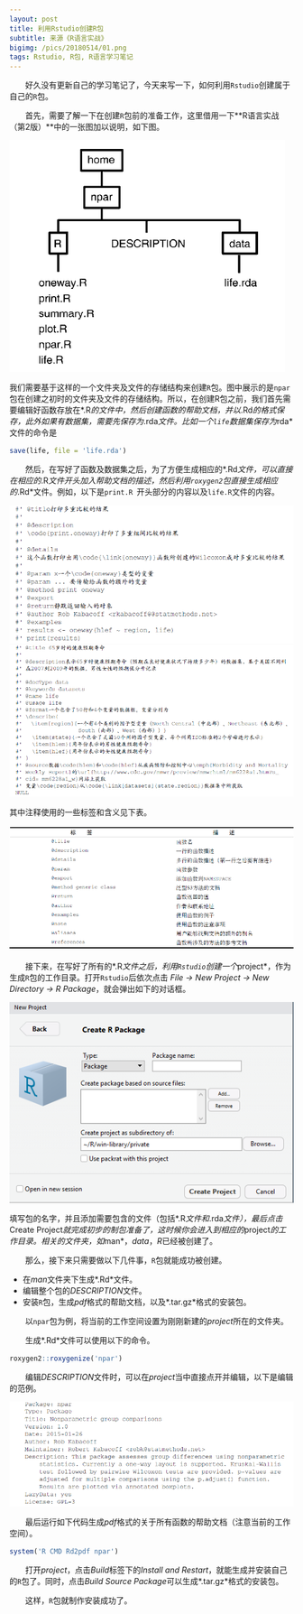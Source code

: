 ```yaml
---
layout: post
title: 利用Rstudio创建R包
subtitle: 来源《R语言实战》
bigimg: /pics/20180514/01.png
tags: Rstudio, R包, R语言学习笔记
---
```


&emsp;&emsp;好久没有更新自己的学习笔记了，今天来写一下，如何利用`Rstudio`创建属于自己的`R`包。

&emsp;&emsp;首先，需要了解一下在创建`R`包前的准备工作，这里借用一下**R语言实战（第2版）**中的一张图加以说明，如下图。

![](/pics/20180514/02.png)

我们需要基于这样的一个文件夹及文件的存储结构来创建`R`包。图中展示的是`npar`包在创建之初时的文件夹及文件的存储结构。所以，在创建R包之前，我们首先需要编辑好函数存放在*.R*的文件中，然后创建函数的帮助文档，并以*.Rd*的格式保存，此外如果有数据集，需要先保存为*.rda*文件。比如一个`life`数据集保存为*rda*文件的命令是

```r
save(life, file = 'life.rda')
```

&emsp;&emsp;然后，在写好了函数及数据集之后，为了方便生成相应的*.Rd*文件，可以直接在相应的*.R*文件开头加入帮助文档的描述，然后利用`roxygen2`包直接生成相应的*.Rd*文件。例如，以下是`print.R `开头部分的内容以及`life.R`文件的内容。

![](/pics/20180514/03.png)
![](/pics/20180514/04.png)

其中注释使用的一些标签和含义见下表。

![](/pics/20180514/05.png)

&emsp;&emsp;接下来，在写好了所有的*.R*文件之后，利用`Rstudio`创建一个*project*，作为生成`R`包的工作目录。打开`Rstudio`后依次点击 *File -> New Project -> New Directory -> R Package*，就会弹出如下的对话框。

![](/pics/20180514/06.png)

填写包的名字，并且添加需要包含的文件（包括*.R*文件和*.rda*文件），最后点击*Create Project*就完成初步的制包准备了，这时候你会进入到相应的*project*的工作目录。相关的文件夹，如*man*，*data*，*R*已经被创建了。

&emsp;&emsp;那么，接下来只需要做以下几件事，`R`包就能成功被创建。

+ 在*man*文件夹下生成*.Rd*文件。
+ 编辑整个包的*DESCRIPTION*文件。
+ 安装`R`包，生成*pdf*格式的帮助文档，以及*.tar.gz*格式的安装包。

&emsp;&emsp;以`npar`包为例，将当前的工作空间设置为刚刚新建的*project*所在的文件夹。

&emsp;&emsp;生成*.Rd*文件可以使用以下的命令。

```r
roxygen2::roxygenize('npar')
```

&emsp;&emsp;编辑*DESCRIPTION*文件时，可以在*project*当中直接点开并编辑，以下是编辑的范例。

![](/pics/20180514/07.png)

&emsp;&emsp;最后运行如下代码生成*pdf*格式的关于所有函数的帮助文档（注意当前的工作空间）。

```r
system('R CMD Rd2pdf npar')
```

&emsp;&emsp;打开*project*，点击*Build*标签下的*Install and Restart*，就能生成并安装自己的`R`包了。同时，点击*Build Source Package*可以生成*.tar.gz*格式的安装包。

&emsp;&emsp;这样，`R`包就制作安装成功了。